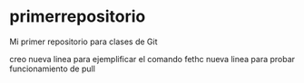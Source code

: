 # primerrepositorio
Mi primer repositorio para clases de Git

creo nueva linea para ejemplificar el comando fethc
nueva linea para probar funcionamiento de pull
